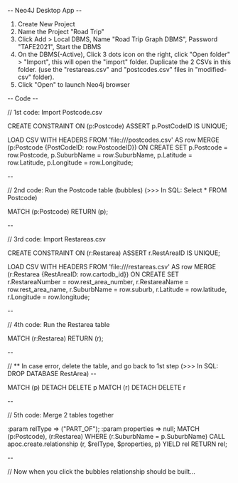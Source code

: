 
-- Neo4J Desktop App --
1. Create New Project
2. Name the Project "Road Trip"
3. Click Add > Local DBMS, Name "Road Trip Graph DBMS", Password "TAFE2021", Start the DBMS
4. On the DBMS(-Active), Click 3 dots icon on the right, click "Open folder" > "Import", this will open the "import" folder. Duplicate the 2 CSVs in this folder. (use the  "restareas.csv" and "postcodes.csv" files in "modified-csv" folder).
5. Click "Open" to launch Neo4j browser

-- Code --

// 1st code: Import Postcode.csv

CREATE CONSTRAINT ON (p:Postcode) ASSERT p.PostCodeID IS UNIQUE;

LOAD CSV WITH HEADERS FROM 'file:///postcodes.csv' AS row 
MERGE (p:Postcode {PostCodeID: row.PostcodeID})
ON CREATE SET p.Postcode = row.Postcode,
p.SuburbName = row.SuburbName,
p.Latitude = row.Latitude,
p.Longitude = row.Longitude;


--

// 2nd code: Run the Postcode table (bubbles) (>>> In SQL: Select * FROM Postcode)

MATCH (p:Postcode) RETURN (p);

--


// 3rd code: Import Restareas.csv

CREATE CONSTRAINT ON (r:Restarea) ASSERT r.RestAreaID IS UNIQUE;

LOAD CSV WITH HEADERS FROM 'file:///restareas.csv' AS row 
MERGE (r:Restarea {RestAreaID: row.cartodb_id}) 
ON CREATE SET r.RestareaNumber = row.rest_area_number, 
r.RestareaName = row.rest_area_name, 
r.SuburbName = row.suburb, 
r.Latitude = row.latitude, 
r.Longitude = row.longitude;

--

// 4th code: Run the Restarea table

MATCH (r:Restarea) RETURN (r);

--

// ** In case error, delete the table, and go back to 1st step  (>>> In SQL: DROP DATABASE RestArea) --

MATCH (p) DETACH DELETE p
MATCH (r) DETACH DELETE r

--

// 5th code: Merge 2 tables together 

:param relType => ("PART_OF");
:param properties => null;
MATCH (p:Postcode), (r:Restarea)
WHERE (r.SuburbName = p.SuburbName)
CALL apoc.create.relationship (r, $relType, $properties, p)
YIELD rel
RETURN rel;


--

// Now when you click the bubbles relationship should be built...